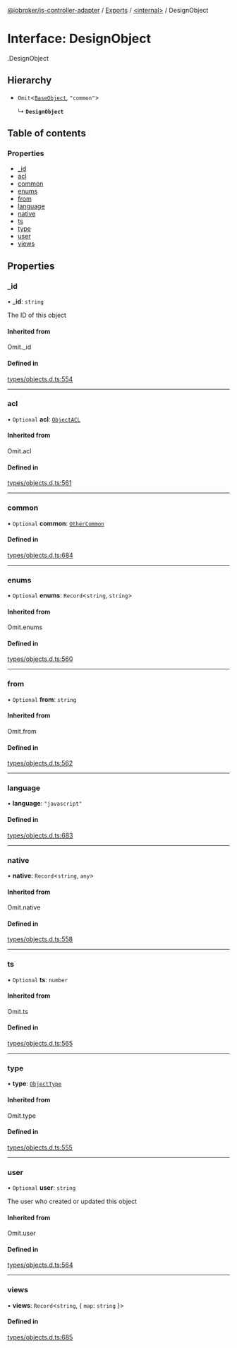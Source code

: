 [@iobroker/js-controller-adapter](../README.md) / [Exports](../modules.md) / [<internal\>](../modules/internal_.md) / DesignObject

# Interface: DesignObject

[<internal>](../modules/internal_.md).DesignObject

## Hierarchy

- `Omit`<[`BaseObject`](internal_.BaseObject.md), ``"common"``\>

  ↳ **`DesignObject`**

## Table of contents

### Properties

- [\_id](internal_.DesignObject.md#_id)
- [acl](internal_.DesignObject.md#acl)
- [common](internal_.DesignObject.md#common)
- [enums](internal_.DesignObject.md#enums)
- [from](internal_.DesignObject.md#from)
- [language](internal_.DesignObject.md#language)
- [native](internal_.DesignObject.md#native)
- [ts](internal_.DesignObject.md#ts)
- [type](internal_.DesignObject.md#type)
- [user](internal_.DesignObject.md#user)
- [views](internal_.DesignObject.md#views)

## Properties

### \_id

• **\_id**: `string`

The ID of this object

#### Inherited from

Omit.\_id

#### Defined in

[types/objects.d.ts:554](https://github.com/ioBroker/ioBroker.js-controller/blob/9c08dda8/packages/types/objects.d.ts#L554)

___

### acl

• `Optional` **acl**: [`ObjectACL`](internal_.ObjectACL.md)

#### Inherited from

Omit.acl

#### Defined in

[types/objects.d.ts:561](https://github.com/ioBroker/ioBroker.js-controller/blob/9c08dda8/packages/types/objects.d.ts#L561)

___

### common

• `Optional` **common**: [`OtherCommon`](internal_.OtherCommon.md)

#### Defined in

[types/objects.d.ts:684](https://github.com/ioBroker/ioBroker.js-controller/blob/9c08dda8/packages/types/objects.d.ts#L684)

___

### enums

• `Optional` **enums**: `Record`<`string`, `string`\>

#### Inherited from

Omit.enums

#### Defined in

[types/objects.d.ts:560](https://github.com/ioBroker/ioBroker.js-controller/blob/9c08dda8/packages/types/objects.d.ts#L560)

___

### from

• `Optional` **from**: `string`

#### Inherited from

Omit.from

#### Defined in

[types/objects.d.ts:562](https://github.com/ioBroker/ioBroker.js-controller/blob/9c08dda8/packages/types/objects.d.ts#L562)

___

### language

• **language**: ``"javascript"``

#### Defined in

[types/objects.d.ts:683](https://github.com/ioBroker/ioBroker.js-controller/blob/9c08dda8/packages/types/objects.d.ts#L683)

___

### native

• **native**: `Record`<`string`, `any`\>

#### Inherited from

Omit.native

#### Defined in

[types/objects.d.ts:558](https://github.com/ioBroker/ioBroker.js-controller/blob/9c08dda8/packages/types/objects.d.ts#L558)

___

### ts

• `Optional` **ts**: `number`

#### Inherited from

Omit.ts

#### Defined in

[types/objects.d.ts:565](https://github.com/ioBroker/ioBroker.js-controller/blob/9c08dda8/packages/types/objects.d.ts#L565)

___

### type

• **type**: [`ObjectType`](../modules/internal_.md#objecttype)

#### Inherited from

Omit.type

#### Defined in

[types/objects.d.ts:555](https://github.com/ioBroker/ioBroker.js-controller/blob/9c08dda8/packages/types/objects.d.ts#L555)

___

### user

• `Optional` **user**: `string`

The user who created or updated this object

#### Inherited from

Omit.user

#### Defined in

[types/objects.d.ts:564](https://github.com/ioBroker/ioBroker.js-controller/blob/9c08dda8/packages/types/objects.d.ts#L564)

___

### views

• **views**: `Record`<`string`, { `map`: `string`  }\>

#### Defined in

[types/objects.d.ts:685](https://github.com/ioBroker/ioBroker.js-controller/blob/9c08dda8/packages/types/objects.d.ts#L685)

